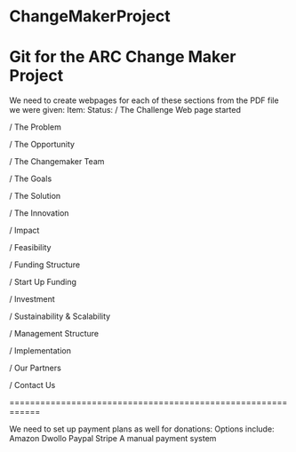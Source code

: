 ChangeMakerProject
==================

Git for the ARC Change Maker Project
=========================================

We need to create webpages for each of these sections from the PDF file we were given:
Item:                           Status:
/ The Challenge                 Web page started

/ The Problem 

/ The Opportunity 

/ The Changemaker Team 

/ The Goals 

/ The Solution 

/ The Innovation 

/ Impact 

/ Feasibility 

/ Funding Structure 

/ Start Up Funding 

/ Investment 

/ Sustainability & Scalability 

/ Management Structure 

/ Implementation 

/ Our Partners

/ Contact Us

============================================================

We need to set up payment plans as well for donations:
Options include:
Amazon
Dwollo
Paypal
Stripe
A manual payment system

